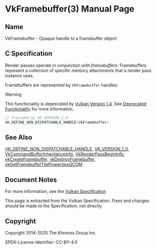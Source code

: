 # VkFramebuffer(3) Manual Page

## Name

VkFramebuffer - Opaque handle to a framebuffer object



## [](#_c_specification)C Specification

Render passes operate in conjunction with *framebuffers*. Framebuffers represent a collection of specific memory attachments that a render pass instance uses.

Framebuffers are represented by `VkFramebuffer` handles:

Warning

This functionality is deprecated by [Vulkan Version 1.4](#versions-1.4). See [Deprecated Functionality](#deprecation-dynamicrendering) for more information.

```c++
// Provided by VK_VERSION_1_0
VK_DEFINE_NON_DISPATCHABLE_HANDLE(VkFramebuffer)
```

## [](#_see_also)See Also

[VK\_DEFINE\_NON\_DISPATCHABLE\_HANDLE](https://registry.khronos.org/vulkan/specs/latest/man/html/VK_DEFINE_NON_DISPATCHABLE_HANDLE.html), [VK\_VERSION\_1\_0](https://registry.khronos.org/vulkan/specs/latest/man/html/VK_VERSION_1_0.html), [VkCommandBufferInheritanceInfo](https://registry.khronos.org/vulkan/specs/latest/man/html/VkCommandBufferInheritanceInfo.html), [VkRenderPassBeginInfo](https://registry.khronos.org/vulkan/specs/latest/man/html/VkRenderPassBeginInfo.html), [vkCreateFramebuffer](https://registry.khronos.org/vulkan/specs/latest/man/html/vkCreateFramebuffer.html), [vkDestroyFramebuffer](https://registry.khronos.org/vulkan/specs/latest/man/html/vkDestroyFramebuffer.html), [vkGetFramebufferTilePropertiesQCOM](https://registry.khronos.org/vulkan/specs/latest/man/html/vkGetFramebufferTilePropertiesQCOM.html)

## [](#_document_notes)Document Notes

For more information, see the [Vulkan Specification](https://registry.khronos.org/vulkan/specs/latest/html/vkspec.html#VkFramebuffer)

This page is extracted from the Vulkan Specification. Fixes and changes should be made to the Specification, not directly.

## [](#_copyright)Copyright

Copyright 2014-2025 The Khronos Group Inc.

SPDX-License-Identifier: CC-BY-4.0